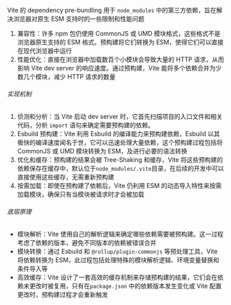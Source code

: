 Vite 的 dependency pre-bundling 用于 `node_modules` 中的第三方依赖，旨在解决浏览器对原生 ESM 支持时的一些限制和性能问题

1. 兼容性：许多 npm 包仍使用 CommonJS 或 UMD 模块格式，这些格式不是浏览器原生支持的 ESM 格式。预构建将它们转换为 ESM，使得它们可以直接在现代浏览器中运行
2. 性能优化：直接在浏览器中加载数百个小模块会导致大量的 HTTP 请求，从而影响 Vite dev server 的响应速度。通过预构建，Vite 能将多个依赖合并为少数几个模块，减少 HTTP 请求的数量

###### 实现机制

1. 侦测和分析：当 Vite 启动 dev server 时，它首先扫描项目的入口文件和相关代码，分析 `import` 语句来确定需要预构建的依赖。
2. Esbuild 预构建：Vite 利用 Esbuild 的编译能力来预构建依赖，Esbuild 以其极快的编译速度闻名于世，它可以迅速处理大量依赖，这个预构建过程包括将 CommonJS 或 UMD 模块转换为 ESM，及进行必要的语法转换
3. 优化和缓存：预构建的结果会被 Tree-Shaking 和缓存，Vite 将这些预构建的依赖保存在缓存中，默认位于`node_modules/.vite`目录，在后续的开发中可以直接使用这些缓存，无需重新预构建
4. 按需加载：即使在预构建了依赖后，Vite 仍利用 ESM 的动态导入特性来按需加载模块，确保只有当模块被请求时才会被加载

###### 底层原理

- 模块解析：Vite 使用自己的解析逻辑来确定哪些依赖需要被预构建。这一过程考虑了依赖的版本，避免不同版本的依赖被错误合并
- 模块转换：通过 Esbuild 和 `@rollup/plugin-commonjs` 等预处理工具，Vite 将依赖转换为 ESM，此过程包括处理特殊的模块解析逻辑、环境变量替换和条件导入等
- 高效缓存：Vite 设计了一套高效的缓存机制来存储预构建的结果，它们会在依赖未更改时被复用，只有在`package.json` 中的依赖版本发生变化或 Vite 配置更改时，预构建过程才会重新触发


